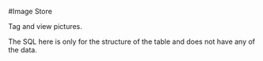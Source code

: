 #Image Store

Tag and view pictures.

The SQL here is only for the structure of the table and does not have any of the data.